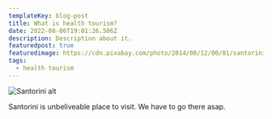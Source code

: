 ```yaml
---
templateKey: blog-post
title: What is health tourism?
date: 2022-08-06T19:01:26.506Z
description: Description about it.
featuredpost: true
featuredimage: https://cdn.pixabay.com/photo/2014/08/12/00/01/santorini-416136_960_720.jpg
tags:
  - health tourism
---
```

![Santorini alt](https://cdn.pixabay.com/photo/2014/08/12/00/01/santorini-416136_960_720.jpg "Santorini desc")

Santorini is unbeliveable place to visit. We have to go there asap.